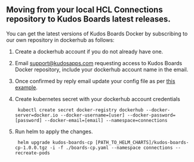 ## Moving from your local HCL Connections repository to Kudos Boards latest releases.

You can get the latest versions of Kudos Boards Docker by subscribing to our own repository in dockerhub as follows:

1. Create a dockerhub account if you do not already have one.
1. Email support@kudosapps.com requesting access to Kudos Boards Docker repository, include your dockerhub account name in the email.
1. Once confirmed by reply email update your config file as per [this example](/assets/config/kubernetes/boards-cp-dockerhub.yaml).
1. Create kubernetes secret with your dockerhub account credentials

        kubectl create secret docker-registry dockerhub --docker-server=docker.io --docker-username=[user] --docker-password=[password] --docker-email=[email] --namespace=connections

1. Run helm to apply the changes.

        helm upgrade kudos-boards-cp [PATH_TO_HELM_CHARTS]/kudos-boards-cp-1.0.0.tgz -i -f ./boards-cp.yaml --namespace connections --recreate-pods

